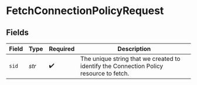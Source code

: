 # FetchConnectionPolicyRequest


## Fields

| Field                                                                                  | Type                                                                                   | Required                                                                               | Description                                                                            |
| -------------------------------------------------------------------------------------- | -------------------------------------------------------------------------------------- | -------------------------------------------------------------------------------------- | -------------------------------------------------------------------------------------- |
| `sid`                                                                                  | *str*                                                                                  | :heavy_check_mark:                                                                     | The unique string that we created to identify the Connection Policy resource to fetch. |